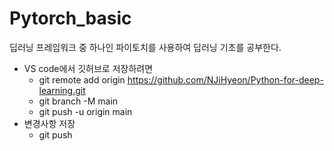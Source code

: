 # Pytorch_basic
딥러닝 프레임워크 중 하나인 파이토치를 사용하여 딥러닝 기초를 공부한다. 

- VS code에서 깃허브로 저장하려면
  - git remote add origin https://github.com/NJiHyeon/Python-for-deep-learning.git
  - git branch -M main
  - git push -u origin main
- 변경사항 저장
  - git push
